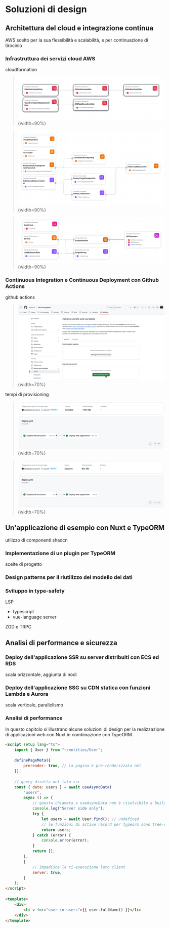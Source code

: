 # Soluzioni di design

## Architettura del cloud e integrazione continua

AWS scelto per la sua flessibilità e scalabilità, e per continuazione di tirocinio

### Infrastruttura dei servizi cloud AWS

cloudformation


> ![Setup](./res/aws-1-setup.png){width=90%}

> ![Infrastructure](./res/aws-2-infrastructure.png){width=90%}

> ![Service](./res/aws-3-infrastructure.png){width=90%}

### Continuous Integration e Continuous Deployment con Github Actions

github actions

> ![Impostazione dei secrets di github](./res/aggiunta-secrets.png){width=70%}

tempi di provisioning

> ![Creazione stack](./res/actions-creazione-stack.png){width=70%}

> ![Aggiornamento stack](./res/actions-aggiornamento.png){width=70%}

## Un'applicazione di esempio con Nuxt e TypeORM

utilizzo di componenti shadcn

### Implementazione di un plugin per TypeORM

scelte di progetto

### Design patterns per il riutilizzo del modello dei dati

### Sviluppo in type-safety

LSP

-   typescript
-   vue-language server

ZOD e TRPC

[^serverless]: [Serverless architectures](https://martinfowler.com/articles/serverless.html) - Articolo di Mike Roberts sul blog di Martin Fowler che descrive

## Analisi di performance e sicurezza

### Deploy dell'applicazione SSR su server distribuiti con ECS ed RDS

scala orizzontale, aggiunta di nodi

### Deploy dell'applicazione SSG su CDN statica con funzioni Lambda e Aurora

scala verticale, parallelismo

### Analisi di performance 


In questo capitolo si illustrano alcune soluzioni di design per la realizzazione di applicazioni web con Nuxt in combinazione con TypeORM.

```html
<script setup lang="ts">
	import { User } from "~/entities/User";

	definePageMeta({
		prerender: true, // la pagina è pre-renderizzata nel 
	});

	// query diretta nel lato ssr
	const { data: users } = await useAsyncData(
		"users",
		async () => {
			// questa chiamata a useAsyncData non è risolvibile a build time
			console.log("Server side only");
			try {
				let users = await User.find(); // undefined
				// le funzioni di active record per typeorm sono tree-shaked e non vengono incluse nel bundle
				return users;
			} catch (error) {
				console.error(error);
			}
			return [];
		},
		{
			// Impedisce la ri-esecuzione lato client
			server: true,
		}
	);
</script>

<template>
	<div>
		<li v-for="user in users">{{ user.fullName() }}</li>
	</div>
</template>
```
